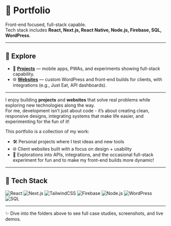 # 💼 Portfolio

Front-end focused, full-stack capable.  
Tech stack includes **React, Next.js, React Native, Node.js, Firebase, SQL, WordPress**.  

---

## 📂 Explore

- 📱 [**Projects**](Projects) — mobile apps, PWAs, and experiments showing full-stack capability.  
- 🌐 [**Websites**](Websites) — custom WordPress and front-end builds for clients, with integrations (e.g., Just Eat, API dashboards).  

---

I enjoy building **projects** and **websites** that solve real problems while exploring new technologies along the way.  
For me, development isn’t just about code - it’s about creating clean, responsive designs, integrating systems that make life easier, and experimenting for the fun of it!  

This portfolio is a collection of my work:  
- 🛠 Personal projects where I test ideas and new tools  
- 🌐 Client websites built with a focus on design + usability  
- 🚀 Explorations into APIs, integrations, and the occasional full-stack experiment for fun and to make my front-end builds more dynamic!


---

## 🔧 Tech Stack

![React](https://img.shields.io/badge/React-20232A?logo=react&logoColor=61DAFB)
![Next.js](https://img.shields.io/badge/Next.js-000000?logo=nextdotjs&logoColor=white)
![TailwindCSS](https://img.shields.io/badge/Tailwind-38B2AC?logo=tailwindcss&logoColor=white)
![Firebase](https://img.shields.io/badge/Firebase-FFCA28?logo=firebase&logoColor=black)
![Node.js](https://img.shields.io/badge/Node.js-43853D?logo=node.js&logoColor=white)
![WordPress](https://img.shields.io/badge/WordPress-21759B?logo=wordpress&logoColor=white)
![SQL](https://img.shields.io/badge/SQL-336791?logo=postgresql&logoColor=white)

---

✨ Dive into the folders above to see full case studies, screenshots, and live demos.
